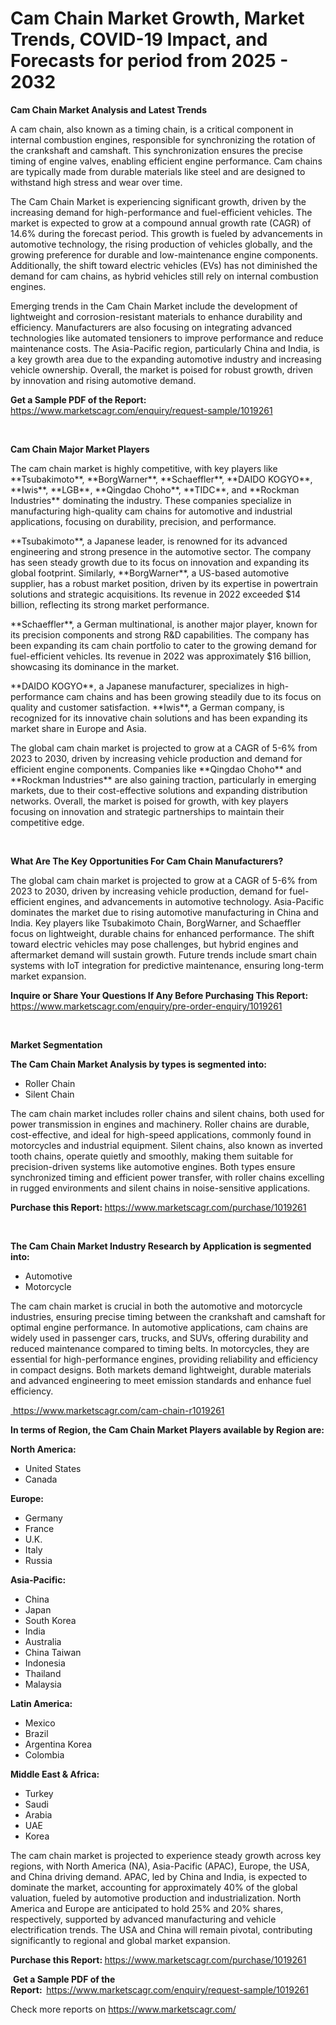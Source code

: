 <p><h1>Cam Chain Market Growth, Market Trends, COVID-19 Impact, and Forecasts for period from 2025 - 2032</h1></p><p><strong>Cam Chain Market Analysis and Latest Trends</strong></p>
<p><p>A cam chain, also known as a timing chain, is a critical component in internal combustion engines, responsible for synchronizing the rotation of the crankshaft and camshaft. This synchronization ensures the precise timing of engine valves, enabling efficient engine performance. Cam chains are typically made from durable materials like steel and are designed to withstand high stress and wear over time.</p><p>The Cam Chain Market is experiencing significant growth, driven by the increasing demand for high-performance and fuel-efficient vehicles. The market is expected to grow at a compound annual growth rate (CAGR) of 14.6% during the forecast period. This growth is fueled by advancements in automotive technology, the rising production of vehicles globally, and the growing preference for durable and low-maintenance engine components. Additionally, the shift toward electric vehicles (EVs) has not diminished the demand for cam chains, as hybrid vehicles still rely on internal combustion engines.</p><p>Emerging trends in the Cam Chain Market include the development of lightweight and corrosion-resistant materials to enhance durability and efficiency. Manufacturers are also focusing on integrating advanced technologies like automated tensioners to improve performance and reduce maintenance costs. The Asia-Pacific region, particularly China and India, is a key growth area due to the expanding automotive industry and increasing vehicle ownership. Overall, the market is poised for robust growth, driven by innovation and rising automotive demand.</p></p>
<p><strong>Get a Sample PDF of the Report:&nbsp;</strong> <a href="https://www.marketscagr.com/enquiry/request-sample/1019261?utm_campaign=1869&utm_medium=2&utm_source=Github&utm_content=ia&utm_term=22012025&utm_id=cam-chain">https://www.marketscagr.com/enquiry/request-sample/1019261</a></p>
<p>&nbsp;</p>
<p><strong>Cam Chain Major Market Players</strong></p>
<p><p>The cam chain market is highly competitive, with key players like **Tsubakimoto**, **BorgWarner**, **Schaeffler**, **DAIDO KOGYO**, **Iwis**, **LGB**, **Qingdao Choho**, **TIDC**, and **Rockman Industries** dominating the industry. These companies specialize in manufacturing high-quality cam chains for automotive and industrial applications, focusing on durability, precision, and performance.</p><p>**Tsubakimoto**, a Japanese leader, is renowned for its advanced engineering and strong presence in the automotive sector. The company has seen steady growth due to its focus on innovation and expanding its global footprint. Similarly, **BorgWarner**, a US-based automotive supplier, has a robust market position, driven by its expertise in powertrain solutions and strategic acquisitions. Its revenue in 2022 exceeded $14 billion, reflecting its strong market performance.</p><p>**Schaeffler**, a German multinational, is another major player, known for its precision components and strong R&D capabilities. The company has been expanding its cam chain portfolio to cater to the growing demand for fuel-efficient vehicles. Its revenue in 2022 was approximately $16 billion, showcasing its dominance in the market.</p><p>**DAIDO KOGYO**, a Japanese manufacturer, specializes in high-performance cam chains and has been growing steadily due to its focus on quality and customer satisfaction. **Iwis**, a German company, is recognized for its innovative chain solutions and has been expanding its market share in Europe and Asia.</p><p>The global cam chain market is projected to grow at a CAGR of 5-6% from 2023 to 2030, driven by increasing vehicle production and demand for efficient engine components. Companies like **Qingdao Choho** and **Rockman Industries** are also gaining traction, particularly in emerging markets, due to their cost-effective solutions and expanding distribution networks. Overall, the market is poised for growth, with key players focusing on innovation and strategic partnerships to maintain their competitive edge.</p></p>
<p>&nbsp;</p>
<p><strong>What Are The Key Opportunities For Cam Chain Manufacturers?</strong></p>
<p><p>The global cam chain market is projected to grow at a CAGR of 5-6% from 2023 to 2030, driven by increasing vehicle production, demand for fuel-efficient engines, and advancements in automotive technology. Asia-Pacific dominates the market due to rising automotive manufacturing in China and India. Key players like Tsubakimoto Chain, BorgWarner, and Schaeffler focus on lightweight, durable chains for enhanced performance. The shift toward electric vehicles may pose challenges, but hybrid engines and aftermarket demand will sustain growth. Future trends include smart chain systems with IoT integration for predictive maintenance, ensuring long-term market expansion.</p></p>
<p><strong>Inquire or Share Your Questions If Any Before Purchasing This Report:</strong> <a href="https://www.marketscagr.com/enquiry/pre-order-enquiry/1019261?utm_campaign=1869&utm_medium=2&utm_source=Github&utm_content=ia&utm_term=22012025&utm_id=cam-chain">https://www.marketscagr.com/enquiry/pre-order-enquiry/1019261</a></p>
<p>&nbsp;</p>
<p><strong>Market Segmentation</strong></p>
<p><strong>The Cam Chain Market Analysis by types is segmented into:</strong></p>
<p><ul><li>Roller Chain</li><li>Silent Chain</li></ul></p>
<p><p>The cam chain market includes roller chains and silent chains, both used for power transmission in engines and machinery. Roller chains are durable, cost-effective, and ideal for high-speed applications, commonly found in motorcycles and industrial equipment. Silent chains, also known as inverted tooth chains, operate quietly and smoothly, making them suitable for precision-driven systems like automotive engines. Both types ensure synchronized timing and efficient power transfer, with roller chains excelling in rugged environments and silent chains in noise-sensitive applications.</p></p>
<p><strong>Purchase this Report:&nbsp;</strong><a href="https://www.marketscagr.com/purchase/1019261?utm_campaign=1869&utm_medium=2&utm_source=Github&utm_content=ia&utm_term=22012025&utm_id=cam-chain">https://www.marketscagr.com/purchase/1019261</a></p>
<p>&nbsp;</p>
<p><strong>The Cam Chain Market Industry Research by Application is segmented into:</strong></p>
<p><ul><li>Automotive</li><li>Motorcycle</li></ul></p>
<p><p>The cam chain market is crucial in both the automotive and motorcycle industries, ensuring precise timing between the crankshaft and camshaft for optimal engine performance. In automotive applications, cam chains are widely used in passenger cars, trucks, and SUVs, offering durability and reduced maintenance compared to timing belts. In motorcycles, they are essential for high-performance engines, providing reliability and efficiency in compact designs. Both markets demand lightweight, durable materials and advanced engineering to meet emission standards and enhance fuel efficiency.</p></p>
<p><a href="https://www.marketscagr.com/cam-chain-r1019261?utm_campaign=1869&utm_medium=2&utm_source=Github&utm_content=ia&utm_term=22012025&utm_id=cam-chain">&nbsp;https://www.marketscagr.com/cam-chain-r1019261</a></p>
<p><strong>In terms of Region, the Cam Chain Market Players available by Region are:</strong></p>
<p>
    <p> <strong> North America: </strong>
        <ul>
            <li>United States</li>
            <li>Canada</li>
        </ul>
        </p> 
    <p> <strong> Europe: </strong>
        <ul>
            <li>Germany</li>
            <li>France</li>
            <li>U.K.</li>
            <li>Italy</li>
            <li>Russia</li>
        </ul>
        </p> 
    <p> <strong> Asia-Pacific: </strong>
        <ul>
            <li>China</li>
            <li>Japan</li>
            <li>South Korea</li>
            <li>India</li>
            <li>Australia</li>
            <li>China Taiwan</li>
            <li>Indonesia</li>
            <li>Thailand</li>
            <li>Malaysia</li>
        </ul>
        </p> 
    <p> <strong> Latin America: </strong>
        <ul>
            <li>Mexico</li>
            <li>Brazil</li>
            <li>Argentina Korea</li>
            <li>Colombia</li>
        </ul>
        </p> 
    <p> <strong> Middle East & Africa: </strong>
        <ul>
            <li>Turkey</li>
            <li>Saudi</li>
            <li>Arabia</li>
            <li>UAE</li>
            <li>Korea</li>
        </ul>
    </p>
    </p>
<p><p>The cam chain market is projected to experience steady growth across key regions, with North America (NA), Asia-Pacific (APAC), Europe, the USA, and China driving demand. APAC, led by China and India, is expected to dominate the market, accounting for approximately 40% of the global valuation, fueled by automotive production and industrialization. North America and Europe are anticipated to hold 25% and 20% shares, respectively, supported by advanced manufacturing and vehicle electrification trends. The USA and China will remain pivotal, contributing significantly to regional and global market expansion.</p></p>
<p><strong>Purchase this Report: </strong><a href="https://www.marketscagr.com/purchase/1019261?utm_campaign=1869&utm_medium=2&utm_source=Github&utm_content=ia&utm_term=22012025&utm_id=cam-chain">https://www.marketscagr.com/purchase/1019261</a></p>
<p>&nbsp;<strong>Get a Sample PDF of the Report:&nbsp;&nbsp;</strong><a href="https://www.marketscagr.com/enquiry/request-sample/1019261?utm_campaign=1869&utm_medium=2&utm_source=Github&utm_content=ia&utm_term=22012025&utm_id=cam-chain">https://www.marketscagr.com/enquiry/request-sample/1019261</a></p>
<p><strong></strong></p>
<p>Check more reports on <a href="https://www.marketscagr.com/?utm_campaign=1869&utm_medium=2&utm_source=Github&utm_content=ia&utm_term=22012025&utm_id=cam-chain">https://www.marketscagr.com/</a></p>